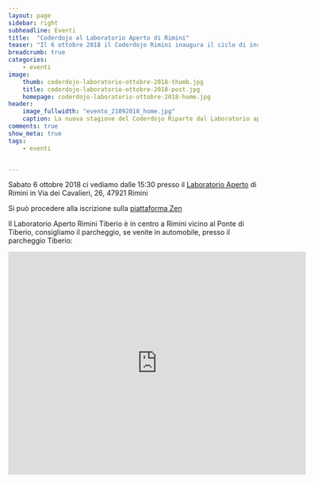 ```yaml
---
layout: page
sidebar: right
subheadline: Eventi
title:  "Coderdojo al Laboratorio Aperto di Rimini"
teaser: "Il 6 ottobre 2018 il Coderdojo Rimini inaugura il ciclo di incontri 2018/2019 in una nuova prestigiosa location "
breadcrumb: true
categories:
    - eventi
image:
    thumb: coderdojo-laboratorio-ottobre-2018-thumb.jpg
    title: coderdojo-laboratorio-ottobre-2018-post.jpg
    homepage: coderdojo-laboratorio-ottobre-2018-home.jpg
header:
    image_fullwidth: "evento_21092018_home.jpg"
    caption: La nuova stagione del Coderdojo Riparte dal Laboratorio aperto il 6 ottobre
comments: true
show_meta: true
tags:
    - eventi


---
```

Sabato 6 ottobre 2018 ci vediamo dalle 15:30 presso il [Laboratorio Aperto](http://laboratorioaperto.comune.rimini.it) di Rimini in Via dei Cavalieri, 26, 47921 Rimini

Si può procedere alla iscrizione sulla [piattaforma Zen](https://zen.coderdojo.com/events/db1be99a-b297-4270-ad9b-b4b3d816acf3/sessions)

Il Laboratorio Aperto Rimini Tiberio è in centro a Rimini vicino al Ponte di Tiberio, consigliamo il parcheggio, se venite in automobile, presso il parcheggio Tiberio:
<iframe src="https://www.google.com/maps/embed?pb=!1m18!1m12!1m3!1d2866.959361511206!2d12.564301251683695!3d44.06354777900686!2m3!1f0!2f0!3f0!3m2!1i1024!2i768!4f13.1!3m3!1m2!1s0x132cc336cd47bf51%3A0xe581edc948251a2e!2sLaboratorio+Aperto+Rimini+Tiberio!5e0!3m2!1sen!2sit!4v1537536736653" width="600" height="450" frameborder="0" style="border:0" allowfullscreen></iframe>
